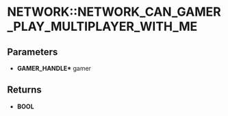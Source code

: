 # NETWORK::NETWORK_CAN_GAMER_PLAY_MULTIPLAYER_WITH_ME

## Parameters
* **GAMER_HANDLE\*** gamer

## Returns
* **BOOL**